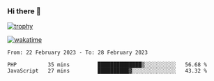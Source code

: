 ### Hi there 👋

[![trophy](https://github-profile-trophy.vercel.app/?username=cxnky&theme=dracula)](https://github.com/ryo-ma/github-profile-trophy)

[![wakatime](https://wakatime.com/badge/user/1c39c599-5497-41b9-a5be-2c4676e7fd23.svg)](https://wakatime.com/@1c39c599-5497-41b9-a5be-2c4676e7fd23)
<!--START_SECTION:waka-->

```text
From: 22 February 2023 - To: 28 February 2023

PHP          35 mins         ██████████████▒░░░░░░░░░░   56.68 %
JavaScript   27 mins         ██████████▓░░░░░░░░░░░░░░   43.32 %
```

<!--END_SECTION:waka-->

